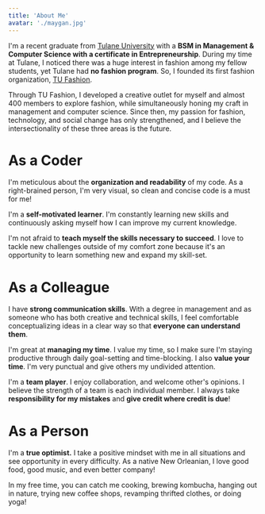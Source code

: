 ```yaml
---
title: 'About Me'
avatar: './maygan.jpg'
---
```


I'm a recent graduate from <u>[Tulane University](https://tulane.edu/)</u> with a **BSM in Management & Computer Science with a certificate in Entrepreneurship**. During my time at Tulane, I noticed there was a huge interest in fashion among my fellow students, yet Tulane had **no fashion program**. So, I founded its first fashion organization, <u>[TU Fashion](https://www.tulanefashion.com/)</u>. 
     
Through TU Fashion, I developed a creative outlet for myself and almost 400 members to explore fashion, while simultaneously honing my craft in management and computer science. Since then, my passion for fashion, technology, and social change has only strengthened, and I believe the intersectionality of these three areas is the future.  
         
**<h1>As a Coder</h1>**   
       
I'm meticulous about the **organization and readability** of my code. As a right-brained person, I'm very visual, so clean and concise code is a must for me!
     
I'm a **self-motivated learner**. I'm constantly learning new skills and continuously asking myself how I can improve my current knowledge.
      
I'm not afraid to **teach myself the skills necessary to succeed**. I love to tackle new challenges outside of my comfort zone because it's an opportunity to learn something new and expand my skill-set.
     
**<h1>As a Colleague</h1>**
     
I have **strong communication skills**. With a degree in management and as someone who has both creative and technical skills, I feel comfortable conceptualizing ideas in a clear way so that **everyone can understand them**. 
     
I'm great at **managing my time**. I value my time, so I make sure I'm staying productive through daily goal-setting and time-blocking. I also **value your time**. I'm very punctual and give others my undivided attention. 
         
I'm a **team player**. I enjoy collaboration, and welcome other's opinions. I believe the strength of a team is each individual member. I always take **responsibility for my mistakes** and **give credit where credit is due**!
     
**<h1>As a Person</h1>**  
     
I'm a **true optimist.** I take a positive mindset with me in all situations and see opportunity in every difficulty. 
As a native New Orleanian, I love good food, good music, and even better company!
     
In my free time, you can catch me cooking, brewing kombucha, hanging out in nature, trying new coffee shops, revamping thrifted clothes, or doing yoga! 
